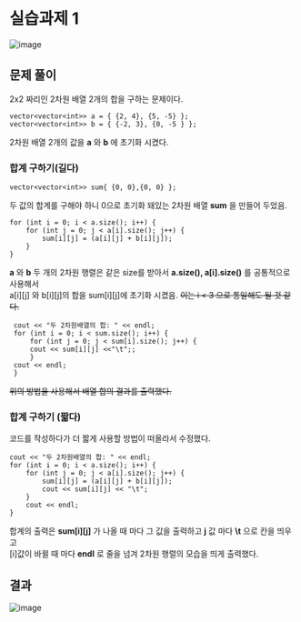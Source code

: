 # 실습과제 1

![image](https://github.com/YbSain/OpenCV/assets/108385276/874077c8-6917-448f-a7ac-48d032d269cc)

## 문제 풀이

2x2 짜리인 2차원 배열 2개의 합을 구하는 문제이다.   

    vector<vector<int>> a = { {2, 4}, {5, -5} };
    vector<vector<int>> b = { {-2, 3}, {0, -5 } };

2차원 배열 2개의 값을 __a__ 와 __b__ 에 초기화 시켰다.

### 합계 구하기(길다)

    vector<vector<int>> sum{ {0, 0},{0, 0} };

두 값의 합계를 구해야 하니 0으로 초기화 돼있는 2차원 배열 __sum__ 을 만들어 두었음.

    for (int i = 0; i < a.size(); i++) {
	    for (int j = 0; j < a[i].size(); j++) {
		    sum[i][j] = (a[i][j] + b[i][j]);
	    }
    }

__a__ 와 __b__ 두 개의 2차원 행렬은 같은 size를 받아서 __a.size(), a[i].size()__ 를 공통적으로 사용해서   
a[i][j] 와 b[i][j]의 합을 sum[i][j]에 초기화 시켰음. ~~이는 i < 3 으로 통일해도 될 것 같다.~~
	 
	 cout << "두 2차원배열의 합: " << endl;
	 for (int i = 0; i < sum.size(); i++) {
		 for (int j = 0; j < sum[i].size(); j++) {
		 cout << sum[i][j] <<"\t";;
		 }
	 cout << endl;
	 }

~~위의 방법을 사용해서 배열 합의 결과를 출력했다.~~

### 합계 구하기 (짧다)

코드를 작성하다가 더 짧게 사용할 방법이 떠올라서 수정했다.

    cout << "두 2차원배열의 합: " << endl;
    for (int i = 0; i < a.size(); i++) {
	    for (int j = 0; j < a[i].size(); j++) {
		    sum[i][j] = (a[i][j] + b[i][j]);
		    cout << sum[i][j] << "\t";
	    }
	    cout << endl;
    }

합계의 출력은 __sum[i][j]__ 가 나올 때 마다 그 값을 출력하고 __j__ 값 마다 __\t__ 으로 칸을 띄우고   
[i]값이 바뀔 때 마다 __endl__ 로 줄을 넘겨 2차원 행렬의 모습을 띄게 출력했다.

## 결과

![image](https://github.com/YbSain/OpenCV/assets/108385276/8b365474-6774-4510-b000-bcb4eb18ce09)
